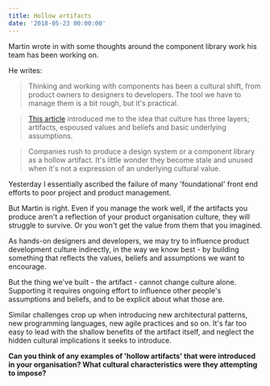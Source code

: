 ```yaml
---
title: Hollow artifacts
date: '2018-05-23 00:00:00'
---
```


Martin wrote in with some thoughts around the component library work his team has been working on.

He writes:

> Thinking and working with components has been a cultural shift, from product owners to designers to developers. The tool we have to manage them is a bit rough, but it's practical.

> [This article](https://m.signalvnoise.com/the-culture-clich%C3%A9-e226cf5a6354) introduced me to the idea that culture has three layers; artifacts, espoused values and beliefs and basic underlying assumptions.

> Companies rush to produce a design system or a component library as a hollow artifact. It's little wonder they become stale and unused when it's not a expression of an underlying cultural value.

Yesterday I essentially ascribed the failure of many 'foundational' front end efforts to poor project and product management.

But Martin is right. Even if you manage the work well, if the artifacts you produce aren't a reflection of your product organisation culture, they will struggle to survive. Or you won't get the value from them that you imagined.

As hands-on designers and developers, we may try to influence product development culture indirectly, in the way we know best - by building something that reflects the values, beliefs and assumptions we want to encourage.

But the thing we've built - the artifact - cannot change culture alone. Supporting it requires ongoing effort to influence other people's assumptions and beliefs, and to be explicit about what those are.

Similar challenges crop up when introducing new architectural patterns, new programming languages, new agile practices and so on. It's far too easy to lead with the shallow benefits of the artifact itself, and neglect the hidden cultural implications it seeks to introduce.

__Can you think of any examples of 'hollow artifacts' that were introduced in your organisation? What cultural characteristics were they attempting to impose?__

